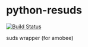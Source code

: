 python-resuds
=============

[![Build Status](https://travis-ci.org/AppsFuel/python-resuds.png?branch=master)](https://travis-ci.org/AppsFuel/python-resuds)

suds wrapper (for amobee)
